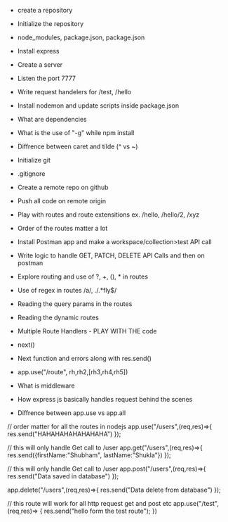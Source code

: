 - create a repository
- Initialize the repository
- node_modules, package.json, package.json
- Install express
- Create a server
- Listen the port 7777
- Write request handelers for /test, /hello
- Install nodemon and update scripts inside package.json
- What are dependencies
- What is the use of "-g" while npm install
- Diffrence between caret and tilde (^ vs ~)

- Initialize git
- .gitignore 
- Create a remote repo on github 
- Push all code on remote origin
- Play with routes and route extensitions ex. /hello, /hello/2, /xyz
- Order of the routes matter a lot 
- Install Postman app and make a workspace/collection>test API call
- Write logic to handle GET, PATCH, DELETE API Calls and then on postman
- Explore routing and use of ?, +, (), * in routes 
- Use of regex in routes /a/, ./.*fly$/
- Reading the query params in the routes
- Reading the dynamic routes

- Multiple Route Handlers - PLAY WITH THE code
- next()
- Next function and errors along with res.send()
- app.use("/route", rh,rh2,[rh3,rh4,rh5])
- What is middleware
- How express js basically handles request behind the scenes
- Diffrence between app.use vs app.all


























// order matter for all the routes in nodejs 
app.use("/users",(req,res)=>{
    res.send("HAHAHAHAHAHAHAHA")
});


// this will only handle Get call to /user
app.get("/users",(req,res)=>{
    res.send({firstName:"Shubham", lastName:"Shukla"})
});

// this will only handle Get call to /user
app.post("/users",(req,res)=>{
    res.send("Data saved in database")
});

app.delete("/users",(req,res)=>{
    res.send("Data delete from database")
});



// this route will work for all http request get and post etc
app.use("/test",(req,res)=> {
    res.send("hello form the  test route");
})

